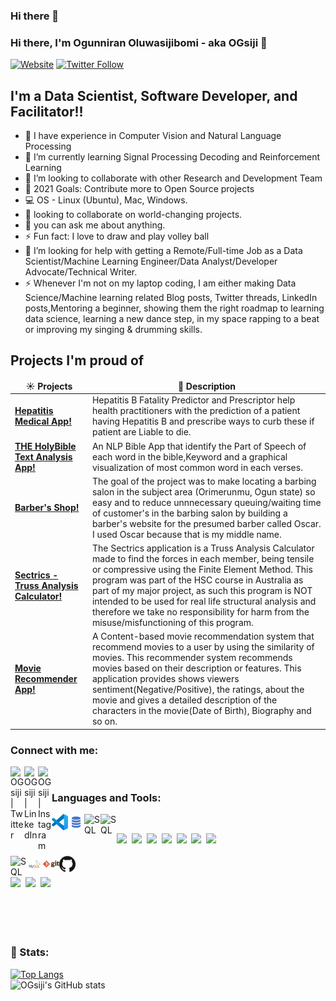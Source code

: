 ### Hi there 👋
### Hi there, I'm Ogunniran Oluwasijibomi - aka OGsiji 👋

[![Website](https://img.shields.io/website?label=OGsiji.com&style=for-the-badge&url=https%3A%2F%2FOGsiji.com)](https://OGsiji.com)
[![Twitter Follow](https://img.shields.io/twitter/follow/OGsiji?color=1DA1F2&logo=twitter&style=for-the-badge)](https://twitter.com/intent/follow?original_referer=https%3A%2F%2Fgithub.com%2FOGsiji&screen_name=OGsiji)

## I'm a Data Scientist, Software Developer, and Facilitator!!

- 🔭 I have experience in Computer Vision and Natural Language Processing
- 🌱 I’m currently learning Signal Processing Decoding and Reinforcement Learning
- 👯 I’m looking to collaborate with other Research and Development Team
- 🥅 2021 Goals: Contribute more to Open Source projects
- 💻 OS - Linux (Ubuntu), Mac, Windows. 
- 👯 looking to collaborate on world-changing projects.
- 💬 you can ask me about anything.
- ⚡ Fun fact: I love to draw and play volley ball
- 🤔 I’m looking for help with getting a Remote/Full-time Job as a Data Scientist/Machine Learning Engineer/Data Analyst/Developer Advocate/Technical Writer.
- ⚡ Whenever I'm not on my laptop coding, I am either making Data Science/Machine learning related Blog posts, Twitter threads, LinkedIn posts,Mentoring a beginner, showing them the right roadmap to learning data science, learning a new dance step, in my space rapping to a beat or improving my singing & drumming skills.

<h2>Projects I'm proud of</h2>
<table>
  <thead align="center">
    <tr border: none;>
      <td><b>☀️ Projects</b></td>
      <td><b>💬 Description</b></td>
    </tr>
  </thead>
  <tbody>
     <tr>
      <tr>
      <td><a href="https://github.com/Gift-Ojeabulu/Hepatitis-predmedical-App"><b>Hepatitis Medical App!</b></a></td>
      <td> Hepatitis B Fatality Predictor and Prescriptor help health practitioners with the prediction of a patient having Hepatitis B and prescribe ways to curb these if patient are Liable to die.</td>
    </tr>
    <tr>
      <td><a href="https://github.com/Gift-Ojeabulu/BibleText-Analysis"><b>THE HolyBible Text Analysis App!</b></a></td>
      <td>An NLP Bible App that identify the Part of Speech of each word in the bible,Keyword and a graphical visualization of most common word in each verses.</td>
    </tr>
     <tr>
      <td><a href="https://github.com/Gift-Ojeabulu/Barbershop"><b>Barber's Shop!</b></a></td>
      <td> The goal of the project was to make locating a barbing salon in the subject area (Orimerunmu, Ogun state) so easy and to reduce unnnecessary queuing/waiting time of customer's in the barbing salon by building a barber's website for the presumed barber called Oscar. I used Oscar because that is my middle name.</td>
    </tr>
      <td><a href="https://github.com/ShaanCoding/Sectrics"><b>Sectrics - Truss Analysis Calculator!</b></a></td>
      <td>The Sectrics application is a Truss Analysis Calculator made to find the forces in each member, being tensile or compressive using the Finite Element Method. This program was part of the HSC course in Australia as part of my major project, as such this program is NOT intended to be used for real life structural analysis and therefore we take no responsibility for harm from the misuse/misfunctioning of this program.</td>
    </tr>
    <tr>
    <tr>
      <td><a href="https://github.com/Gift-Ojeabulu/Movie-Recommendation-System"><b>Movie Recommender App!</b></a></td>
      <td>A Content-based movie recommendation system that recommend movies to a user by using the similarity of movies. This recommender system recommends movies based on their description or features. This application provides shows viewers sentiment(Negative/Positive), the ratings, about the movie and gives a detailed description of the characters in the movie(Date of Birth), Biography and so on.
</td>
    </tr>
  </tbody>
</table>




### Connect with me:


[<img align="left" alt="OGsiji | Twitter" width="22px" src="https://cdn.jsdelivr.net/npm/simple-icons@v3/icons/twitter.svg" />][twitter]
[<img align="left" alt="OGsiji | LinkedIn" width="22px" src="https://cdn.jsdelivr.net/npm/simple-icons@v3/icons/linkedin.svg" />][linkedin]
[<img align="left" alt="OGsiji | Instagram" width="22px" src="https://cdn.jsdelivr.net/npm/simple-icons@v3/icons/instagram.svg" />][instagram]

<br />

### Languages and Tools:

<img align="left" alt="Visual Studio Code" width="26px" src="https://raw.githubusercontent.com/github/explore/80688e429a7d4ef2fca1e82350fe8e3517d3494d/topics/visual-studio-code/visual-studio-code.png" /> &nbsp;
<img align="left" alt="SQL" width="26px" src="https://raw.githubusercontent.com/github/explore/80688e429a7d4ef2fca1e82350fe8e3517d3494d/topics/sql/sql.png" /> &nbsp;
<img align="left" alt="SQL" width="26px" src="https://miro.medium.com/max/449/1*Bh_B98GcAHTzYq21D79GLg.png" /> &nbsp;
<img align="left" alt="SQL" width="26px" src="https://banner2.cleanpng.com/20180412/kye/kisspng-python-programming-language-computer-programming-language-5acfdc3636bac7.8891188615235717662242.jpg" /> &nbsp;

<img src="https://img.shields.io/badge/Python-3776AB?style=flate&logo=python&logoColor=white" />&nbsp;
<img src="https://img.shields.io/badge/JavaScript-323330?style=flat&logo=javascript&logoColor=F7DF1E" />&nbsp;
<img src="https://img.shields.io/badge/scikit_learn-F7931E?style=flat&logo=scikit-learn&logoColor=white" />&nbsp;
<img src="https://img.shields.io/badge/Pandas-2C2D72?style=flat&logo=pandas&logoColor=white" />&nbsp;
<img src="https://img.shields.io/badge/Jupyter-F37626.svg?&style=flat&logo=Jupyter&logoColor=white" />&nbsp;
<img src="https://img.shields.io/badge/DJANGO-REST-ff1709?style=flat&logo=django&logoColor=white&color=ff1709&labelColor=gray" />&nbsp;
<img src="https://img.shields.io/badge/AWS-ff1709?style=flat&logo=amazonaws&logoColor=white" />&nbsp;
<br/><br/>
<img align="left" alt="SQL" width="26px" src="https://repository-images.githubusercontent.com/155220641/a16c4880-a501-11ea-9e8f-646cf611702e" />&nbsp;
<img align="left" alt="MySQL" width="26px" src="https://raw.githubusercontent.com/github/explore/80688e429a7d4ef2fca1e82350fe8e3517d3494d/topics/mysql/mysql.png" />&nbsp;
<img align="left" alt="Git" width="26px" src="https://raw.githubusercontent.com/github/explore/80688e429a7d4ef2fca1e82350fe8e3517d3494d/topics/git/git.png" />&nbsp;
<img align="left" alt="GitHub" width="26px" src="https://raw.githubusercontent.com/github/explore/78df643247d429f6cc873026c0622819ad797942/topics/github/github.png" />&nbsp;
<br/><br/>
<img src="https://img.shields.io/badge/Slack-4A154B?style=flat&logo=slack&logoColor=white" />&nbsp;
<img src="https://img.shields.io/badge/Zoom-2D8CFF?style=flat&logo=zoom&logoColor=white" />&nbsp;
<img src="https://img.shields.io/badge/Google%20Meet-32A350?style=flat&logo=google-meet&logoColor=white" />&nbsp;
<br/><br/>
<br/><br/><br/>



### 💪 Stats: 
[![Top Langs](https://github-readme-stats.vercel.app/api/top-langs/?username=OGsiji&layout=compact&theme=dark)](https://github.com/OGsiji/github-readme-stats)\
![OGsiji's GitHub stats](https://github-readme-stats.vercel.app/api?username=OGsiji&theme=dark&show_icons=true)


[Twitter]: https://twitter.com/OGsiji
[Instagram]: https://instagram.com//OGsiji
[Facebook]: https://facebook.com/OGsiji
[LinkedIn]: https://www.linkedin.com/in/ogunniransijibomi
